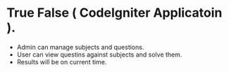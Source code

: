 # True False ( CodeIgniter Applicatoin ).
 - Admin can manage subjects and questions.
 - User can view questins against subjects and solve them.
 - Results will be on current time.
